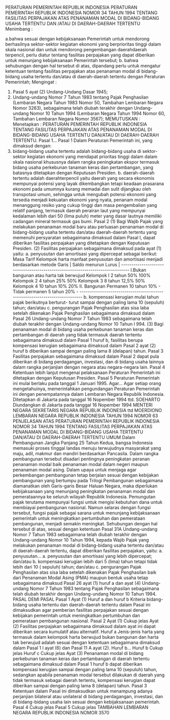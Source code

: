  PERATURAN PEMERINTAH REPUBLIK INDONESIA PERATURAN PEMERINTAH REPUBLIK INDONESIA NOMOR 34 TAHUN 1994 TENTANG FASILITAS PERPAJAKAN ATAS PENANAMAN MODAL DI BIDANG-BIDANG USAHA TERTENTU DAN /ATAU DI DAERAH-DAERAH TERTENTU
Menimbang :

a.bahwa sesuai dengan kebijaksanaan Pemerintah untuk mendorong berhasilnya sektor-sektor kegiatan ekonomi yang berprioritas tinggi dalam skala nasional dan untuk mendorong pengembangan daerahdaerah terpencil, perlu diatur tentang fasilitas perpajakan yang dapat diberikan untuk menunjang kebijaksanaan Pemerintah tersebut;
b. bahwa sehubungan dengan hal tersebut di atas, dipandang perlu untuk mengatur ketentuan tentang fasilitas perpajakan atas penanaman modal di bidang-bidang usaha tertentu dan/atau di daerah-daerah tertentu dengan Peraturan Pemerintah;
Mengingat :

1. Pasal 5 ayat (2) Undang-Undang Dasar 1945;
2. Undang-undang Nomor 7 Tahun 1983 tentang Pajak Penghasilan (Lembaran Negara Tahun 1983 Nomor 50, Tambahan Lembaran Negara Nomor 3263), sebagaimana telah diubah terakhir dengan Undang-undang Nomor 10 Tahun 1994 (Lembaran Negara Tahun 1994 Nomor 60, Tambahan Lembaran Negara Nomor 3567);
MEMUTUSKAN :
 Menetapkan : PERATURAN PEMERINTAH REPUBLIK INDONESIA TENTANG FASILITAS PERPAJAKAN ATAS PENANAMAN MODAL DI BIDANG-BIDANG USAHA TERTENTU DAN/ATAU DI DAERAH-DAERAH TERTENTU. Pasal 1…
Pasal 1
Dalam Peraturan Pemerintah ini, yang dimaksud dengan:
1. bidang-bidang usaha tertentu adalah bidang-bidang usaha di sektor-sektor kegiatan ekonomi yang mendapat prioritas tinggi dalam dalam skala nasional khususnya dalam rangka peningkatan ekspor termasuk bidang usaha perkebunan tanaman keras dan pertambangan, yang batasnya ditetapkan dengan Keputusan Presiden.
b. daerah-daerah tertentu adalah daerahterpencil yaitu daerah yang secara ekonomis mempunyai potensi yang layak dikembangkan tetapi keadaan prasarana ekonomi pada umumnya kurang memadai dan sulit dijangkau oleh transpotasi umum, sehingga untuk mengubah potensi ekonomi yang tersedia menjadi kekuatan ekonomi yang nyata, penanam modal menanggung resiko yang cukup tinggi dan masa pengembalian yang relatif panjang, termasuk daerah perairan laut yang mempunyai kedalaman lebih dari 50 (lima puluh) meter yang dasar lautnya memiliki cadangan mineral termasuk gas bumi.
Pasal 2
(1) Bagi Wajib Pajak yang melakukan penanaman modal baru atau perluasan penanaman modal di bidang-bidang usaha tertentu dan/atau daerah-daerah tertentu yang memenuhi persyaratan sebagaimana dimaksud dalam Pasal I, dapat diberikan fasilitas perpajakan yang ditetapkan dengan Keputusan Presiden.
(2) Fasilitas perpajakan sebagaimana dimaksud pada ayat (1) yaitu:
a. penyusutan dan amortisasi yang dipercepat sebagai berikut: Masa Tarif Kelompok harta manfaat penyusutan dan amortisasi menjadi berdasarkan metode Garis | Saldo menurun Lurus | ------------------------------------------------------------------------------ I.Bukan bangunan atau harta tak berwujud Kelompok I 2 tahun 50% 100% Kelompok 2 4 tahun 25% 50% Kelompok 3 8 tahun 12,5% 50% Kelompok 4 10 tahun 10% 20% II. Bangunan Permanen 10 tahun 10% - Tidak permanen 5 tahun 20% - --------------------------------------------------------------------------- b. kompensasi kerugian mulai tahun pajak berikutnya berturut- turut sampai dengan paling lama 10 (sepuluh) tahun; dan/atau
c. pengurangan Pajak Penghasilan atas sisa laba setelah dikenakan Pajak Penghasilan sebagaimana dimaksud dalam Pasal 26 Undang-undang Nomor 7 Tahun 1983 sebagaimana telah diubah terakhir dengan Undang-undang Nomor 10 Tahun I 994.
(3) Bagi penanaman modal di bidang usaha perkebunan tanaman keras dan pertambangan di daerah yang tidak termasuk daerah tertentu sebagaimana dimaksud dalam Pasal 1 huruf b, fasilitas berupa kompensasi kerugian sebagaimana dimaksud dalam Pasal 2 ayat (2) huruf b diberikan sampai dengan paling lama 8 (delapan) tahun.
Pasal 3
Fasilitas perpajakan sebagaimana dimaksud dalam Pasal 2 dapat pula diberikan di bidang perdagangan, investasi, dan di bidang usaha lainnya dalam rangka perjanjian dengan negara atau negara-negara lain.
Pasal 4
Ketentuan lebih lanjut mengenai pelaksanaan Peraturan Pemerintah ini ditetapkan dengan Keputusan Presiden.
Pasal 5
Peraturan Pemerintah ini mulai berlaku pada tanggal 1 Januari 1995. Agar…
Agar setiap orang mengetahuinya, memerintahkan pengundangan Peraturan Pemerintah ini dengan penempatannya dalam Lembaran Negara Republik Indonesia. Ditetapkan di Jakarta pada tanggal 16 Nopember 1994 ttd. SOEHARTO Diundangkan di Jakarta pada tanggal 16 Nopember 1994 MENTERI NEGARA SEKRETARIS NEGARA REPUBLIK INDONESIA ttd MOERDIONO LEMBARAN NEGARA REPUBLIK INDONESIA TAHUN 1994 NOMOR 63 PENJELASAN ATAS PERATURAN PEMERINTAH REPUBLIK INDONESIA NOMOR 34 TAHUN 1994 TENTANG FASILITAS PERPAJAKAN ATAS PENANAMAN MODAL DI BIDANG-BIDANG USAHA TERTENTU DAN/ATAU DI DAERAH-DAERAH TERTENTU UMUM Dalam Pembangunan Jangka Panjang 25 Tahun Kedua, bangsa Indonesia memasuki proses tinggal landas menuju terwujudnya masyarakat yang maju, adil, makmur dan mandiri berdasarkan Pancasila. Dalam rangka pembangunan tersebut disadari pentingnya peningkatan peranan penanaman modal baik penanaman modal dalam negeri maupun penanaman modal asing. Dalam upaya untuk menjaga agar perkembangan pembangunan tetap berjalan sesuai dengan kebijakan pembangunan yang bertumpu pada Trilogi Pembangunan sebagaimana diamanatkan oleh Garis-garis Besar Haluan Negara, maka diperlukan kebijaksanaan yang menunjang peningkatan penanaman modal dan pemerataannya ke seluruh wilayah Republik Indonesia. Pemungutan pajak terutama mempunyai fungsi untuk mengisi kebutuhan dana untuk membiayai pembangunan nasional. Namun selaras dengan fungsi tersebut, fungsi pajak sebagai sarana untuk menunjang kebijaksanaan pemerintah untuk meningkatkan pertumbuhan dan pemerataan pembangunan, menjadi semakin meningkat. Sehubungan dengan hal tersebut di atas, sesuai dengan ketentuan Pasal 31A Undang-undang Nomor 7 Tahun 1983 sebagaimana telah diubah terakhir dengan Undang-undang Nomor 10 Tahun 1994, kepada Wajib Pajak yang melakukan penanaman modal di bidang-bidang usaha tertentu dan/atau di daerah-daerah tertentu, dapat diberikan fasilitas perpajakan, yaitu:
a. penyusutan… a. penyusutan dan amortisasi yang lebih dipercepat; dan/atau
b. kompensasi kerugian lebih dari 5 (lima) tahun tetapi tidak lebih dari 10 ( sepuluh) tahun; dan/atau
c. pengurangan Pajak Penghasilan atas sisa laba setelah dikenakan Pajak Penghasilan baik dari Penanaman Modal Asing (PMA) maupun bentuk usaha tetap sebagaimana dimaksud Pasal 26 ayat (1) huruf a dan ayat (4) Undang-undang Nomor 7 Tahun 1983 tentang Pajak Penghasilan sebagaimana telah diubah terakhir dengan Undang-undang Nomor 10 Tahun 1994. PASAL DEMI PASAL
Pasal 1
Ayat (1) Huruf a dan huruf b Kriteria bidang-bidang usaha tertentu dan daerah-daerah tertentu dalam Pasal ini dimaksudkan agar pemberian fasilitas perpajakan sesuai dengan kebijakan pemerintah untuk meningkatkan pertumbuhan dan pemerataan pembangunan nasional.
Pasal 2
Ayat (1) Cukup jelas Ayat (2) Fasilitas perpajakan sebagaimana dimaksud dalam ayat ini dapat diberikan secara kumulatif atau alternatif. Huruf a Jenis-jenis harta yang termasuk dalam kelompok harta berwujud bukan bangunan dan harta tak berwujud adalah sesuai dengan ketentuan sebagaimana dimaksud dalam Pasal 1 I ayat (6) dan Pasal 11 A ayat (2). Huruf b… Huruf b Cukup jelas Huruf c Cukup jelas Ayat (3) Penanaman modal di bidang perkebunan tanaman keras dan pertambangan di daerah tertentu sebagaimana dimaksud dalam Pasal 1 huruf b dapat diberikan kompensasi kerugian sampai dengan paling lama 10 (sepuluh) tahun, sedangkan apabila penanaman modal tersebut dilakukan di daerah yang tidak termasuk sebagai daerah tertentu, kompensasi kerugian dapat diberikan sampai dengan paling lama 8 (delapan) tahun.
Pasal 3
Ketentuan dalam Pasal ini dimaksudkan untuk menampung adanya perjanjian bilateral atau unilateral di bidang perdagangan, investasi, dan di bidang-bidang usaha lain sesuai dengan kebijaksanaan pemerintah.
Pasal 4
Cukup jelas
Pasal 5
Cukup jelas TAMBAHAN LEMBARAN NEGARA REPUBLIK INDONESIA NOMOR 3570